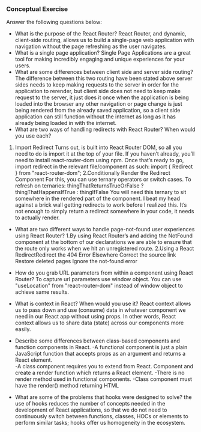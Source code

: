 ### Conceptual Exercise

Answer the following questions below:

- What is the purpose of the React Router?
   React Router, and dynamic, client-side routing, allows us to build a single-page web application with navigation without the page refreshing as the user navigates.
- What is a single page application?
Single Page Applications are a great tool for making incredibly engaging and unique experiences for your users.
- What are some differences between client side and server side routing?
The difference between this two routing have been stated above server sides needs to keep making requests to the server in order for the application to rerender, but client side does not need to keep make request to the server, it just does it once when the application is being loaded into the browser any other navigation or page change is just being rendered from the already saved application, so a client side application can still function without the internet as long as it has already being loaded in with the internet.
- What are two ways of handling redirects with React Router? When would you use each?
1. Import Redirect
Turns out, <Redirect /> is built into React Router DOM, so all you need to do is import it at the top of your file. If you haven’t already, you’ll need to install react-router-dom using npm. Once that’s ready to go, import redirect in the relevant file/component as such:
import { Redirect } from "react-router-dom";
2.Conditionally Render the Redirect Component
For this, you can use ternary operators or switch cases. To refresh on ternaries:
thingThatReturnsTrueOrFalse ? thingThatHappensIfTrue : thingIfFalse
You will need this ternary to sit somewhere in the rendered part of the component. I beat my head against a brick wall getting redirects to work before I realized this. It’s not enough to simply return a redirect somewhere in your code, it needs to actually render.
- What are two different ways to handle page-not-found user experiences using React Router? 
1.By using React Router’s <Switch /> and adding the NotFound component at the bottom of our <Route /> declarations we are able to ensure that the route only works when we hit an unregistered route.
2.Using a React RedirectRedirect the 404 Error Elsewhere
Correct the source link
Restore deleted pages
Ignore the not-found error

- How do you grab URL parameters from within a component using React Router?
To capture url parameters use window object. You can use "useLocation" from "react-router-dom" instead of window object to achieve same results.
- What is context in React? When would you use it?
React context allows us to pass down and use (consume) data in whatever component we need in our React app without using props. In other words, React context allows us to share data (state) across our components more easily.
- Describe some differences between class-based components and function
  components in React.
  -A functional component is just a plain JavaScript function that accepts props as an argument and returns a React element.	
  -A class component requires you to extend from React. Component and create a render function which returns a React element.
  -There is no render method used in functional components.
  -Class component must have the render() method returning HTML


- What are some of the problems that hooks were designed to solve?
 the use of hooks reduces the number of concepts needed in the development of React applications, so that we do not need to continuously switch between functions, classes, HOCs or elements to perform similar tasks; hooks offer us homogeneity in the ecosystem.